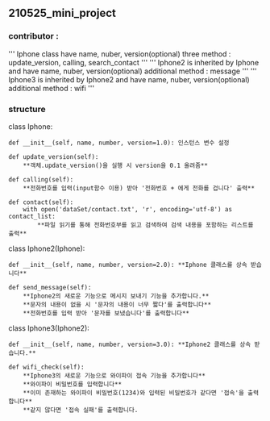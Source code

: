 ## 210525_mini_project

### contributor : 

''' 
Iphone class have name, nuber, version(optional)
three method : update_version, calling, search_contact
'''
''' 
Iphone2 is inherited by Iphone and have name, nuber, version(optional)
additional method : message
'''
'''
Iphone3 is inherited by Iphone2 and have name, nuber, version(optional)
additional method : wifi
'''

### structure
class Iphone:

    def __init__(self, name, number, version=1.0): 인스턴스 변수 설정
    
    def update_version(self): 
        **객체.update_version()을 실행 시 version을 0.1 올려줌**
    
    def calling(self): 
        **전화번호를 입력(input함수 이용) 받아 '전화번호 + 에게 전화를 겁니다' 출력**
    
    def contact(self):
        with open('dataSet/contact.txt', 'r', encoding='utf-8') as contact_list:
            **파일 읽기를 통해 전화번호부를 읽고 검색하여 검색 내용을 포함하는 리스트를 출력**
            
class Iphone2(Iphone):

    def __init__(self, name, number, version=2.0): **Iphone 클래스를 상속 받습니다**
        
    def send_message(self): 
        **Iphone2의 새로운 기능으로 메시지 보내기 기능을 추가합니다.**
        **문자의 내용이 없을 시 '문자의 내용이 너무 짧다'를 출력합니다**
        **전화번호를 입력 받아 '문자를 보냈습니다'를 출력합니다**

class Iphone3(Iphone2):

    def __init__(self, name, number, version=3.0): **Iphone2 클래스를 상속 받습니다.**

    def wifi_check(self):
        **Iphone3의 새로운 기능으로 와이파이 접속 기능을 추가합니다**
        **와이파이 비밀번호를 입력합니다**
        **이미 존재하는 와이파이 비밀번호(1234)와 입력된 비밀번호가 같다면 '접속'을 출력합니다**
        **같지 않다면 '접속 실패'를 출력합니다.
    
